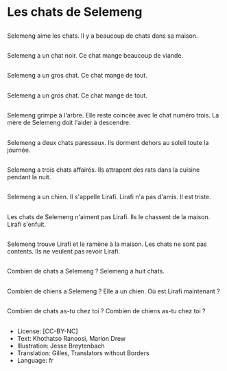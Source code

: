 # Les chats de Selemeng

##
Selemeng aime les chats.
Il y a beaucoup de chats dans sa maison.

##
Selemeng a un chat noir.
Ce chat mange beaucoup de viande.

##
Selemeng a un gros chat.
Ce chat mange de tout.

##
Selemeng a un gros chat.
Ce chat mange de tout.

##
Selemeng grimpe à l'arbre.
Elle reste coincée avec le chat numéro trois.
La mère de Selemeng doit l'aider à descendre.

##
Selemeng a deux chats paresseux.
Ils dorment dehors au soleil toute la journée.

##
Selemeng a trois chats affairés.
Ils attrapent des rats dans la cuisine pendant la nuit.

##
Selemeng a un chien. Il s'appelle Lirafi.
Lirafi n'a pas d'amis. Il est triste.

##
Les chats de Selemeng n'aiment pas Lirafi.
Ils le chassent de la maison.
Lirafi s'enfuit.

##
Selemeng trouve Lirafi et le ramène à la maison.
Les chats ne sont pas contents.
Ils ne veulent pas revoir Lirafi.

##
Combien de chats a Selemeng ?
Selemeng a huit chats.

##
Combien de chiens a Selemeng ?
Elle a un chien.
Où est Lirafi maintenant ?

##
Combien de chats as-tu chez toi ?
Combien de chiens as-tu chez toi ?

##
* License: [CC-BY-NC]
* Text: Khothatso Ranoosi, Marion Drew
* Illustration: Jesse Breytenbach
* Translation: Gilles, Translators without Borders
* Language: fr
